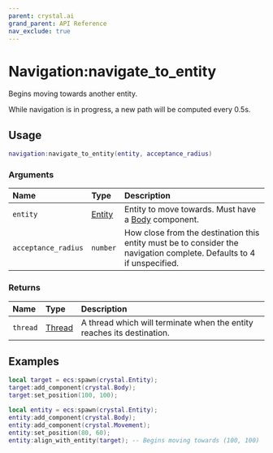 ```yaml
---
parent: crystal.ai
grand_parent: API Reference
nav_exclude: true
---
```


# Navigation:navigate_to_entity

Begins moving towards another entity.

While navigation is in progress, a new path will be computed every 0.5s.

## Usage

```lua
navigation:navigate_to_entity(entity, acceptance_radius)
```

### Arguments

| Name                | Type                              | Description                                                                                                           |
| :------------------ | :-------------------------------- | :-------------------------------------------------------------------------------------------------------------------- |
| `entity`            | [Entity](/crystal/api/ecs/entity) | Entity to move towards. Must have a [Body](/crystal/api/physics/body) component.                                      |
| `acceptance_radius` | `number`                          | How close from the destination this entity must be to consider the navigation complete. Defaults to 4 if unspecified. |

### Returns

| Name     | Type                                 | Description                                                            |
| :------- | :----------------------------------- | :--------------------------------------------------------------------- |
| `thread` | [Thread](/crystal/api/script/thread) | A thread which will terminate when the entity reaches its destination. |

## Examples

```lua
local target = ecs:spawn(crystal.Entity);
target:add_component(crystal.Body);
target:set_position(100, 100);

local entity = ecs:spawn(crystal.Entity);
entity:add_component(crystal.Body);
entity:add_component(crystal.Movement);
entity:set_position(80, 60);
entity:align_with_entity(target); -- Begins moving towards (100, 100)
```
